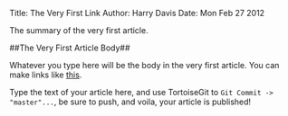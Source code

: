 Title: The Very First Link
Author: Harry Davis
Date: Mon Feb 27 2012

The summary of the very first article.

##The Very First Article Body##

Whatever you type here will be the body in the very first article.  You can make links
like [this](http://www.frackfreenewyork.com).

Type the text of your article here, and use TortoiseGit to `Git Commit -> "master"...`,
be sure to push, and voila, your article is published!